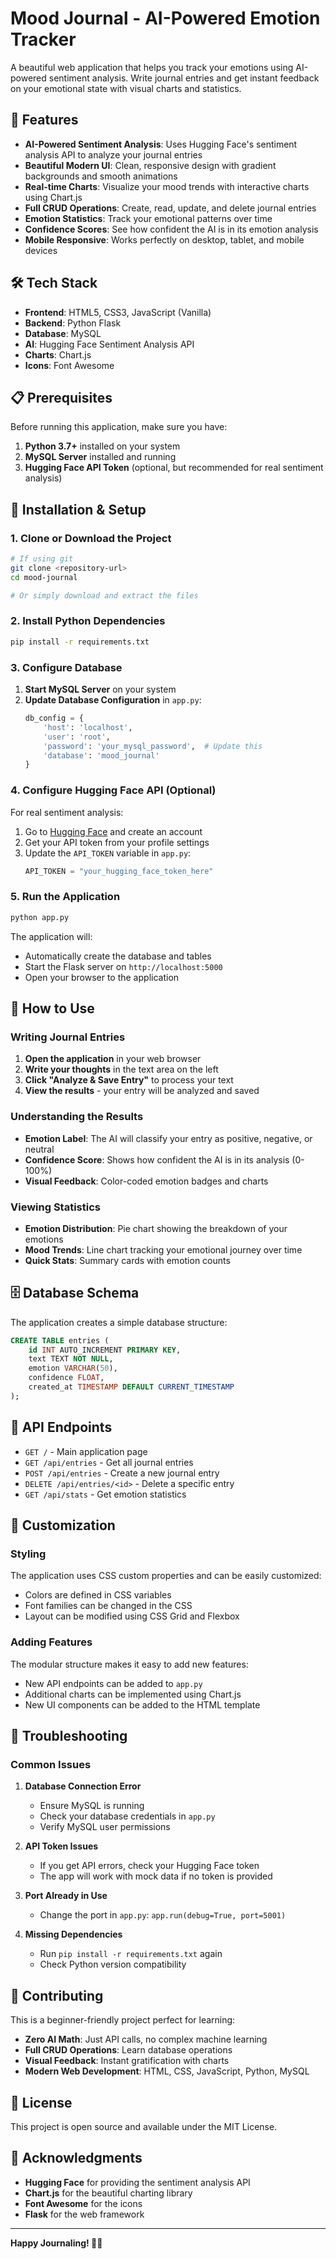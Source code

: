 # Mood Journal - AI-Powered Emotion Tracker

A beautiful web application that helps you track your emotions using AI-powered sentiment analysis. Write journal entries and get instant feedback on your emotional state with visual charts and statistics.

## 🌟 Features

- **AI-Powered Sentiment Analysis**: Uses Hugging Face's sentiment analysis API to analyze your journal entries
- **Beautiful Modern UI**: Clean, responsive design with gradient backgrounds and smooth animations
- **Real-time Charts**: Visualize your mood trends with interactive charts using Chart.js
- **Full CRUD Operations**: Create, read, update, and delete journal entries
- **Emotion Statistics**: Track your emotional patterns over time
- **Confidence Scores**: See how confident the AI is in its emotion analysis
- **Mobile Responsive**: Works perfectly on desktop, tablet, and mobile devices

## 🛠️ Tech Stack

- **Frontend**: HTML5, CSS3, JavaScript (Vanilla)
- **Backend**: Python Flask
- **Database**: MySQL
- **AI**: Hugging Face Sentiment Analysis API
- **Charts**: Chart.js
- **Icons**: Font Awesome

## 📋 Prerequisites

Before running this application, make sure you have:

1. **Python 3.7+** installed on your system
2. **MySQL Server** installed and running
3. **Hugging Face API Token** (optional, but recommended for real sentiment analysis)

## 🚀 Installation & Setup

### 1. Clone or Download the Project

```bash
# If using git
git clone <repository-url>
cd mood-journal

# Or simply download and extract the files
```

### 2. Install Python Dependencies

```bash
pip install -r requirements.txt
```

### 3. Configure Database

1. **Start MySQL Server** on your system
2. **Update Database Configuration** in `app.py`:
   ```python
   db_config = {
       'host': 'localhost',
       'user': 'root',
       'password': 'your_mysql_password',  # Update this
       'database': 'mood_journal'
   }
   ```

### 4. Configure Hugging Face API (Optional)

For real sentiment analysis:

1. Go to [Hugging Face](https://huggingface.co/) and create an account
2. Get your API token from your profile settings
3. Update the `API_TOKEN` variable in `app.py`:
   ```python
   API_TOKEN = "your_hugging_face_token_here"
   ```


### 5. Run the Application

```bash
python app.py
```

The application will:
- Automatically create the database and tables
- Start the Flask server on `http://localhost:5000`
- Open your browser to the application

## 📖 How to Use

### Writing Journal Entries

1. **Open the application** in your web browser
2. **Write your thoughts** in the text area on the left
3. **Click "Analyze & Save Entry"** to process your text
4. **View the results** - your entry will be analyzed and saved

### Understanding the Results

- **Emotion Label**: The AI will classify your entry as positive, negative, or neutral
- **Confidence Score**: Shows how confident the AI is in its analysis (0-100%)
- **Visual Feedback**: Color-coded emotion badges and charts

### Viewing Statistics

- **Emotion Distribution**: Pie chart showing the breakdown of your emotions
- **Mood Trends**: Line chart tracking your emotional journey over time
- **Quick Stats**: Summary cards with emotion counts

## 🗄️ Database Schema

The application creates a simple database structure:

```sql
CREATE TABLE entries (
    id INT AUTO_INCREMENT PRIMARY KEY,
    text TEXT NOT NULL,
    emotion VARCHAR(50),
    confidence FLOAT,
    created_at TIMESTAMP DEFAULT CURRENT_TIMESTAMP
);
```

## 🔧 API Endpoints

- `GET /` - Main application page
- `GET /api/entries` - Get all journal entries
- `POST /api/entries` - Create a new journal entry
- `DELETE /api/entries/<id>` - Delete a specific entry
- `GET /api/stats` - Get emotion statistics

## 🎨 Customization

### Styling
The application uses CSS custom properties and can be easily customized:
- Colors are defined in CSS variables
- Font families can be changed in the CSS
- Layout can be modified using CSS Grid and Flexbox

### Adding Features
The modular structure makes it easy to add new features:
- New API endpoints can be added to `app.py`
- Additional charts can be implemented using Chart.js
- New UI components can be added to the HTML template

## 🐛 Troubleshooting

### Common Issues

1. **Database Connection Error**
   - Ensure MySQL is running
   - Check your database credentials in `app.py`
   - Verify MySQL user permissions

2. **API Token Issues**
   - If you get API errors, check your Hugging Face token
   - The app will work with mock data if no token is provided

3. **Port Already in Use**
   - Change the port in `app.py`: `app.run(debug=True, port=5001)`

4. **Missing Dependencies**
   - Run `pip install -r requirements.txt` again
   - Check Python version compatibility

## 🤝 Contributing

This is a beginner-friendly project perfect for learning:
- **Zero AI Math**: Just API calls, no complex machine learning
- **Full CRUD Operations**: Learn database operations
- **Visual Feedback**: Instant gratification with charts
- **Modern Web Development**: HTML, CSS, JavaScript, Python, MySQL

## 📝 License

This project is open source and available under the MIT License.

## 🙏 Acknowledgments

- **Hugging Face** for providing the sentiment analysis API
- **Chart.js** for the beautiful charting library
- **Font Awesome** for the icons
- **Flask** for the web framework

---

**Happy Journaling! 📝✨**
